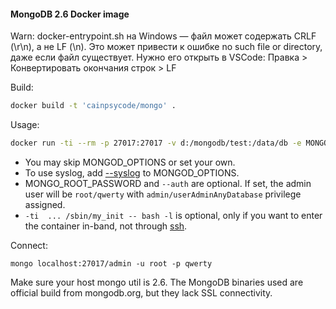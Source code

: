 #### MongoDB 2.6 Docker image

Warn:
docker-entrypoint.sh на Windows — файл может содержать CRLF (\r\n), а не LF (\n). 
Это может привести к ошибке no such file or directory, даже если файл существует.
Нужно его открыть в VSCode: Правка > Конвертировать окончания строк > LF

Build:
```sh
docker build -t 'cainpsycode/mongo' .
```

Usage: 
```sh
docker run -ti --rm -p 27017:27017 -v d:/mongodb/test:/data/db -e MONGO_ROOT_PASSWORD=qwerty -e MONGO_OPTIONS='--auth --smallfiles' cainpsycode/mongo
```

- You may skip MONGOD_OPTIONS or set your own.
- To use syslog, add [--syslog](http://docs.mongodb.org/manual/reference/program/mongod/#cmdoption--syslog) to MONGOD_OPTIONS.
- MONGO_ROOT_PASSWORD and `--auth` are optional. If set, the admin user will be `root/qwerty` with `admin/userAdminAnyDatabase` privilege assigned.
- `-ti  ... /sbin/my_init -- bash -l` is optional, only if you want to enter the container in-band, not through [ssh](https://github.com/phusion/baseimage-docker/#login-to-the-container-or-running-a-command-inside-it-via-ssh).

Connect:

    mongo localhost:27017/admin -u root -p qwerty

Make sure your host mongo util is 2.6.
The MongoDB binaries used are official build from mongodb.org, but they lack SSL connectivity.

[authentication]: http://docs.mongodb.org/manual/core/security-introduction/
[runit]: http://smarden.org/runit/
[sshd]: https://github.com/phusion/baseimage-docker#login-to-the-container-or-running-a-command-inside-it-via-ssh
